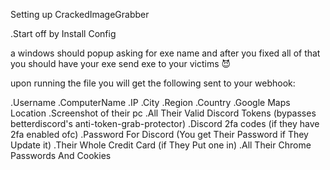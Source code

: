 Setting up CrackedImageGrabber

.Start off by Install Config

a windows should popup asking for exe name and after you fixed all of that you should have your exe
send exe to your victims 😈




upon running the file you will get the following sent to your webhook:

.Username
.ComputerName
.IP
.City
.Region
.Country
.Google Maps Location
.Screenshot of their pc
.All Their Valid Discord Tokens (bypasses betterdiscord's anti-token-grab-protector)
.Discord 2fa codes (if they have 2fa enabled ofc)
.Password For Discord (You get Their Password if They Update it)
.Their Whole Credit Card (if They Put one in)
.All Their Chrome Passwords And Cookies
